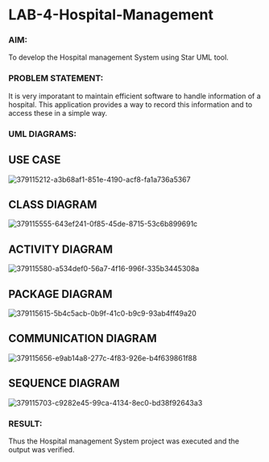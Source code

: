 # LAB-4-Hospital-Management
### AIM:
To develop the Hospital management System using Star UML tool.
### PROBLEM STATEMENT:
It is very imporatant to maintain efficient software to handle information of a hospital.
This application provides a way to record this information and to access these in a simple way.

### UML DIAGRAMS:

## USE CASE
![379115212-a3b68af1-851e-4190-acf8-fa1a736a5367](https://github.com/user-attachments/assets/dd25ab8e-87c2-4f1d-b07f-66f9f3d4cd0d)


## CLASS DIAGRAM
![379115555-643ef241-0f85-45de-8715-53c6b899691c](https://github.com/user-attachments/assets/8b572ef2-d78a-410d-b54a-563bf33c60db)


## ACTIVITY DIAGRAM

![379115580-a534def0-56a7-4f16-996f-335b3445308a](https://github.com/user-attachments/assets/8f20b8b5-13e4-4d59-8fab-93899d86873f)

## PACKAGE DIAGRAM
![379115615-5b4c5acb-0b9f-41c0-b9c9-93ab4ff49a20](https://github.com/user-attachments/assets/9b63e7c9-04f8-4aa5-aa66-b9b1bdc7341e)


## COMMUNICATION DIAGRAM
![379115656-e9ab14a8-277c-4f83-926e-b4f639861f88](https://github.com/user-attachments/assets/951ccf92-80d9-4fb9-a45f-4faaed98c34e)


## SEQUENCE DIAGRAM
![379115703-c9282e45-99ca-4134-8ec0-bd38f92643a3](https://github.com/user-attachments/assets/0b8cb5f2-ab84-4587-a23b-470c721f1558)


### RESULT:
Thus the Hospital management System project was executed and the output was verified.
